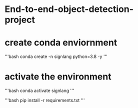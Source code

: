 # End-to-end-object-detection-project

# create conda enviornment
'''bash
conda create -n signlang python=3.8 -y 
'''

# activate the environment

'''bash
conda activate signlang
'''

'''bash
pip install -r requirements.txt
'''